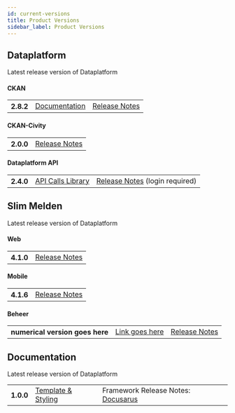 ```yaml
---
id: current-versions
title: Product Versions
sidebar_label: Product Versions
---
```


## Dataplatform
Latest release version of Dataplatform

#### CKAN
<table class="versions">
    <tbody>
        <tr>
            <th>2.8.2</th>
            <td>
                <a href="https://docs.ckan.org/en/2.8/" target="_blank">Documentation</a>
            </td>
            <td>
                <a href="https://docs.ckan.org/en/2.8/changelog.html" target="_blank">Release Notes</a>
            </td>
        </tr>
    </tbody>
</table>

#### CKAN-Civity
<table class="versions">
    <tbody>
        <tr>
            <th>2.0.0</th>
            <td>
                <a href="#">Release Notes</a>
            </td>
        </tr>
    </tbody>
</table>

#### Dataplatform API
<table class="versions">
    <tbody>
        <tr>
            <th>2.4.0</th>
            <td>
                <a href="https://dev.dataplatform.nl/swagger/DataplatformAPI_2_4.html#!/default/get_media_media_id" target="_blank">API Calls Library</a>
            </td>
            <td>
                <a href="https://gitlab.onetrail.net/Civity/DataplatformAPI/DataplatformAPI2/tree/master" target="_blank">Release Notes</a> (login required)
            </td>
        </tr>
    </tbody>
</table>



## Slim Melden
Latest release version of Dataplatform

#### Web
<table class="versions">
    <tbody>
        <tr>
            <th>4.1.0</th>
            <td>
                <a href="Release_Notes\releaseNotes-SM-Web.html">Release Notes</a>
            </td>
        </tr>
    </tbody>
</table>

#### Mobile
<table class="versions">
    <tbody>
        <tr>
            <th>4.1.6</th>
            <td>
                <a href='Release_Notes\releaseNotes-SM-Mobile.html'>Release Notes</a>
            </td>
        </tr>
    </tbody>
</table>

#### Beheer
<table class="versions">
    <tbody>
        <tr>
            <th>numerical version goes here</th>
            <td>
                <a href="#">Link goes here</a>
            </td>
            <td>
                <a href="#">Release Notes</a>
            </td>
        </tr>
    </tbody>
</table>



## Documentation 
Latest release version of Dataplatform

<table class="versions">
    <tbody>
        <tr>
            <th>1.0.0</th>
            <td>
                <a href="template.html" target="_blank">Template & Styling</a>
            </td>
            <td>
                Framework Release Notes: <a href="https://docusaurus.io/en/versions" target="_blank">Docusarus</a>
            </td>
        </tr>
    </tbody>
</table>
